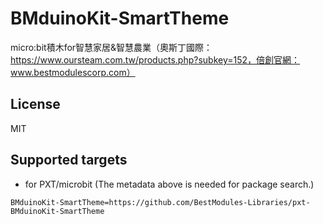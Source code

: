 # BMduinoKit-SmartTheme

micro:bit積木for智慧家居&智慧農業（奧斯丁國際：https://www.oursteam.com.tw/products.php?subkey=152，倍創官網：www.bestmodulescorp.com）

## License

MIT

## Supported targets

* for PXT/microbit
(The metadata above is needed for package search.)

```package
BMduinoKit-SmartTheme=https://github.com/BestModules-Libraries/pxt-BMduinoKit-SmartTheme
```
